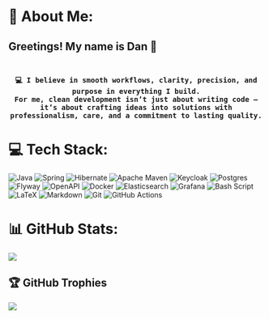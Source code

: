 # 💫 About Me:
## Greetings! My name is Dan 👋<br><br><h4 align="center"><samp> 💻 I believe in smooth workflows, clarity, precision, and purpose in everything I build.<br>For me, clean development isn’t just about writing code — it’s about crafting ideas into solutions with <br>professionalism, care, and a commitment to lasting quality. </samp></h4>

# 💻 Tech Stack:
![Java](https://img.shields.io/badge/java-%23ED8B00.svg?style=for-the-badge&logo=openjdk&logoColor=white) 
![Spring](https://img.shields.io/badge/spring-%236DB33F.svg?style=for-the-badge&logo=spring&logoColor=white) 
![Hibernate](https://img.shields.io/badge/Hibernate-59666C?style=for-the-badge&logo=Hibernate&logoColor=white) 
![Apache Maven](https://img.shields.io/badge/Apache%20Maven-C71A36?style=for-the-badge&logo=Apache%20Maven&logoColor=white)
![Keycloak](https://img.shields.io/badge/keycloak-%232C3E50.svg?style=for-the-badge&logo=keycloak&logoColor=white)
![Postgres](https://img.shields.io/badge/postgres-%23316192.svg?style=for-the-badge&logo=postgresql&logoColor=white)
![Flyway](https://img.shields.io/badge/flyway-%23CC0200.svg?style=for-the-badge&logo=flyway&logoColor=white)
![OpenAPI](https://img.shields.io/badge/openapi-%236BA539.svg?style=for-the-badge&logo=openapi-initiative&logoColor=white)
![Docker](https://img.shields.io/badge/docker-%230db7ed.svg?style=for-the-badge&logo=docker&logoColor=white)
![Elasticsearch](https://img.shields.io/badge/elasticsearch-%230377CC.svg?style=for-the-badge&logo=elasticsearch&logoColor=white)
![Grafana](https://img.shields.io/badge/grafana-%23F46800.svg?style=for-the-badge&logo=grafana&logoColor=white)
![Bash Script](https://img.shields.io/badge/bash_script-%23121011.svg?style=for-the-badge&logo=gnu-bash&logoColor=white) 
![LaTeX](https://img.shields.io/badge/latex-%23008080.svg?style=for-the-badge&logo=latex&logoColor=white) 
![Markdown](https://img.shields.io/badge/markdown-%23000000.svg?style=for-the-badge&logo=markdown&logoColor=white) 
![Git](https://img.shields.io/badge/git-%23F05033.svg?style=for-the-badge&logo=git&logoColor=white) 
![GitHub Actions](https://img.shields.io/badge/github%20actions-%232671E5.svg?style=for-the-badge&logo=githubactions&logoColor=white) 

# 📊 GitHub Stats:
![](https://nirzak-streak-stats.vercel.app/?user=DanCh11&theme=onedark&hide_border=false)<br/>

## 🏆 GitHub Trophies
![](https://github-profile-trophy.vercel.app/?username=DanCh11&theme=radical&no-frame=true&no-bg=false&margin-w=4)
